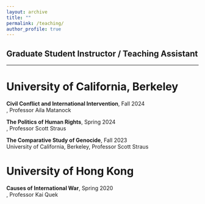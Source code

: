 ```yaml
---
layout: archive
title: ""
permalink: /teaching/
author_profile: true
---
```

## Graduate Student Instructor / Teaching Assistant
---

# University of California, Berkeley

**Civil Conflict and International Intervention**, Fall 2024 <br>, Professor Aila Matanock

**The Politics of Human Rights**, Spring 2024 <br> , Professor Scott Straus

**The Comparative Study of Genocide**, Fall 2023 <br> University of California, Berkeley, Professor Scott Straus

# University of Hong Kong

**Causes of International War**, Spring 2020 <br>, Professor Kai Quek
